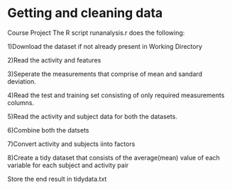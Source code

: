 # Getting and cleaning data 
Course Project
The R script runanalysis.r does the following:

1)Download the dataset if not already present in Working Directory

2)Read the activity and features

3)Seperate the measurements that comprise of mean and sandard deviation.

4)Read the test and training set consisting of only required measurements columns.

5)Read the activity and subject data for both the datasets.

6)Combine both the datsets

7)Convert activity and subjects iinto factors

8)Create a tidy dataset that consists of the average(mean) value of each variable for each subject and activity pair


Store the end result in tidydata.txt


